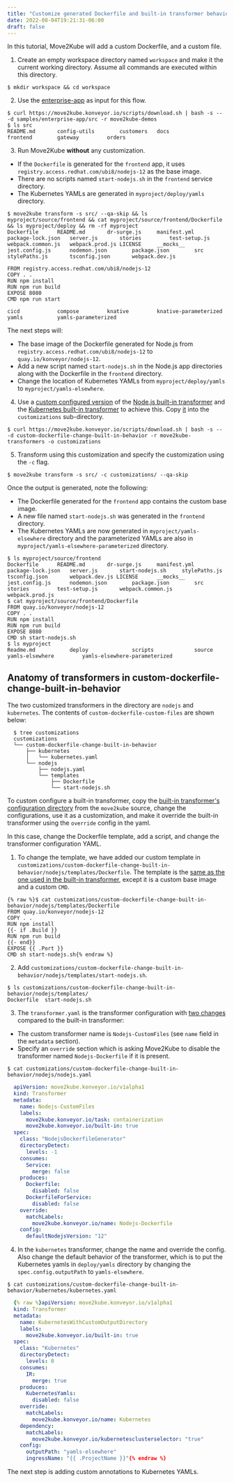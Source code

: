 ```yaml
---
title: "Customize generated Dockerfile and built-in transformer behavior"
date: 2022-08-04T19:21:31-06:00
draft: false
---
```


In this tutorial, Move2Kube will add a custom Dockerfile, and a custom file.

1. Create an empty workspace directory named `workspace` and make it the current working directory. Assume all commands are executed within this directory.
```console
$ mkdir workspace && cd workspace
```

2. Use the [enterprise-app](https://github.com/konveyor/move2kube-demos/tree/main/samples/enterprise-app) as input for this flow.
```console
$ curl https://move2kube.konveyor.io/scripts/download.sh | bash -s -- -d samples/enterprise-app/src -r move2kube-demos
$ ls src
README.md		config-utils		customers	docs			frontend		gateway			orders
```

3. Run Move2Kube **without** any customization.
* If the `Dockerfile` is generated for the `frontend` app, it uses `registry.access.redhat.com/ubi8/nodejs-12` as the base image.
* There are no scripts named `start-nodejs.sh` in the `frontend` service directory.
* The Kubernetes YAMLs are generated in `myproject/deploy/yamls` directory.

```console
$ move2kube transform -s src/ --qa-skip && ls myproject/source/frontend && cat myproject/source/frontend/Dockerfile && ls myproject/deploy && rm -rf myproject
Dockerfile		README.md		dr-surge.js		manifest.yml		package-lock.json	server.js		stories			test-setup.js		webpack.common.js	webpack.prod.js LICENSE		__mocks__		jest.config.js		nodemon.json		package.json		src			stylePaths.js		tsconfig.json		webpack.dev.js

FROM registry.access.redhat.com/ubi8/nodejs-12
COPY . .
RUN npm install
RUN npm run build
EXPOSE 8080
CMD npm run start

cicd			compose			knative			knative-parameterized	yamls			yamls-parameterized
```

The next steps will:
* The base image of the Dockerfile generated for Node.js from `registry.access.redhat.com/ubi8/nodejs-12` to `quay.io/konveyor/nodejs-12`.
* Add a new script named `start-nodejs.sh` in the Node.js app directories along with the Dockerfile in the `frontend` directory.
* Change the location of Kubernetes YAMLs from `myproject/deploy/yamls` to `myproject/yamls-elsewhere`.

4. Use a [custom configured version](https://github.com/konveyor/move2kube-transformers/tree/main/custom-dockerfile-change-built-in-behavior) of the [Node.js built-in transformer](https://github.com/konveyor/move2kube/tree/main/assets/built-in/transformers/dockerfilegenerator/nodejs) and the [Kubernetes built-in transformer](https://github.com/konveyor/move2kube/tree/main/assets/built-in/transformers/kubernetes/kubernetes) to achieve this. Copy [it](https://github.com/konveyor/move2kube-transformers/tree/main/custom-dockerfile-change-built-in-behavior) into the `customizations` sub-directory.
```console
$ curl https://move2kube.konveyor.io/scripts/download.sh | bash -s -- -d custom-dockerfile-change-built-in-behavior -r move2kube-transformers -o customizations
```

5. Transform using this customization and specify the customization using the `-c` flag.

```console
$ move2kube transform -s src/ -c customizations/ --qa-skip
```

Once the output is generated, note the following:
* The Dockerfile generated for the `frontend` app contains the custom base image.
* A new file named `start-nodejs.sh` was generated in the `frontend` directory.
* The Kubernetes YAMLs are now generated in `myproject/yamls-elsewhere` directory and the parameterized YAMLs are also in `myproject/yamls-elsewhere-parameterized` directory.

```console
$ ls myproject/source/frontend
Dockerfile		README.md		dr-surge.js		manifest.yml		package-lock.json	server.js		start-nodejs.sh		stylePaths.js		tsconfig.json		webpack.dev.js LICENSE		__mocks__		jest.config.js		nodemon.json		package.json		src			stories			test-setup.js		webpack.common.js	webpack.prod.js
$ cat myproject/source/frontend/Dockerfile
FROM quay.io/konveyor/nodejs-12
COPY . .
RUN npm install
RUN npm run build
EXPOSE 8080
CMD sh start-nodejs.sh
$ ls myproject
Readme.md			deploy				scripts				source				yamls-elsewhere			yamls-elsewhere-parameterized
```

## Anatomy of transformers in custom-dockerfile-change-built-in-behavior

The two customized transformers in the directory are `nodejs` and `kubernetes`.
The contents of `custom-dockerfile-custom-files` are shown below:

```console
  $ tree customizations
  customizations
  └── custom-dockerfile-change-built-in-behavior
      ├── kubernetes
      │   └── kubernetes.yaml
      └── nodejs
          ├── nodejs.yaml
          └── templates
              ├── Dockerfile
              └── start-nodejs.sh
```

To custom configure a built-in transformer, copy the [built-in transformer's configuration directory](https://github.com/konveyor/move2kube/tree/main/assets/built-in/transformers) from the `move2kube` source, change the configurations, use it as a customization, and make it override the built-in transformer using the `override` config in the yaml.

In this case, change the Dockerfile template, add a script, and change the transformer configuration YAML.

1. To change the template, we have added our custom template in `customizations/custom-dockerfile-change-built-in-behavior/nodejs/templates/Dockerfile`. The template is the [same as the one used in the built-in transformer](https://github.com/konveyor/move2kube/blob/main/assets/built-in/transformers/dockerfilegenerator/nodejs/templates/Dockerfile), except it is a custom base image and a custom `CMD`.
```
{% raw %}$ cat customizations/custom-dockerfile-change-built-in-behavior/nodejs/templates/Dockerfile
FROM quay.io/konveyor/nodejs-12
COPY . .
RUN npm install
{{- if .Build }}
RUN npm run build
{{- end}}
EXPOSE {{ .Port }}
CMD sh start-nodejs.sh{% endraw %}
```

2. Add `customizations/custom-dockerfile-change-built-in-behavior/nodejs/templates/start-nodejs.sh`.

```console
$ ls customizations/custom-dockerfile-change-built-in-behavior/nodejs/templates/
Dockerfile	start-nodejs.sh
```

3. The `transformer.yaml` is the transformer configuration with [two changes](https://github.com/konveyor/move2kube/blob/main/assets/built-in/transformers/dockerfilegenerator/nodejs/transformer.yaml) compared to the built-in transformer:
- The custom transformer name is `Nodejs-CustomFiles` (see `name` field in the `metadata` section).
- Specify an `override` section which is asking Move2Kube to disable the transformer named `Nodejs-Dockerfile` if it is present.

```console
$ cat customizations/custom-dockerfile-change-built-in-behavior/nodejs/nodejs.yaml
```
```yaml
  apiVersion: move2kube.konveyor.io/v1alpha1
  kind: Transformer
  metadata:
    name: Nodejs-CustomFiles
    labels:
      move2kube.konveyor.io/task: containerization
      move2kube.konveyor.io/built-in: true
  spec:
    class: "NodejsDockerfileGenerator"
    directoryDetect:
      levels: -1
    consumes:
      Service:
        merge: false
    produces:
      Dockerfile:
        disabled: false
      DockerfileForService:
        disabled: false
    override:
      matchLabels:
        move2kube.konveyor.io/name: Nodejs-Dockerfile
    config:
      defaultNodejsVersion: "12"
```

4. In the `kubernetes` transformer, change the name and override the config. Also change the default behavior of the transformer, which is to put the Kubernetes yamls in `deploy/yamls` directory by changing the `spec.config.outputPath` to `yamls-elsewhere`.

```console
$ cat customizations/custom-dockerfile-change-built-in-behavior/kubernetes/kubernetes.yaml
```
```yaml
  {% raw %}apiVersion: move2kube.konveyor.io/v1alpha1
  kind: Transformer
  metadata:
    name: KubernetesWithCustomOutputDirectory
    labels:
      move2kube.konveyor.io/built-in: true
  spec:
    class: "Kubernetes"
    directoryDetect:
      levels: 0
    consumes:
      IR:
        merge: true
    produces:
      KubernetesYamls:
        disabled: false
    override:
      matchLabels:
        move2kube.konveyor.io/name: Kubernetes
    dependency:
      matchLabels:
        move2kube.konveyor.io/kubernetesclusterselector: "true"
    config:
      outputPath: "yamls-elsewhere"
      ingressName: "{{ .ProjectName }}"{% endraw %}
```

The next step is adding custom annotations to Kubernetes YAMLs.
